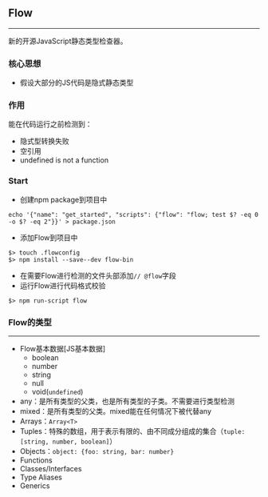 ## Flow
---
新的开源JavaScript静态类型检查器。

### 核心思想
+ 假设大部分的JS代码是隐式静态类型

### 作用
能在代码运行之前检测到：

+ 隐式型转换失败
+ 空引用
+ undefined is not a function

### Start

+ 创建npm package到项目中

```
echo '{"name": "get_started", "scripts": {"flow": "flow; test $? -eq 0 -o $? -eq 2"}}' > package.json
```
+ 添加Flow到项目中

```
$> touch .flowconfig
$> npm install --save--dev flow-bin
```

+ 在需要Flow进行检测的文件头部添加`// @flow`字段
+ 运行Flow进行代码格式校验

```
$> npm run-script flow
``` 

### Flow的类型
---

+ Flow基本数据[JS基本数据]
	+ boolean
	+ number
	+ string
	+ null
	+ void(`undefined`)
+ any：是所有类型的父类，也是所有类型的子类。不需要进行类型检测
+ mixed：是所有类型的父类。mixed能在任何情况下被代替any
+ Arrays：`Array<T>`
+ Tuples：特殊的数组，用于表示有限的、由不同成分组成的集合（`tuple:[string, number, boolean]`）
+ Objects：`object: {foo: string, bar: number}`
+ Functions
+ Classes/Interfaces
+ Type Aliases
+ Generics 
